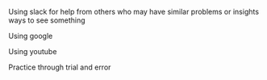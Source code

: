 Using slack for help from others who may have similar problems or insights ways to see something


Using google


Using youtube


Practice through trial and error
